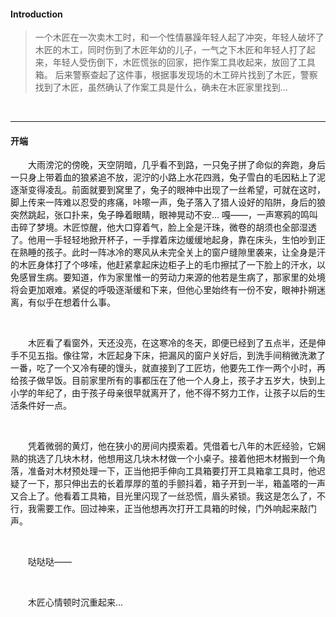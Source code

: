 #### Introduction

> 一个木匠在一次卖木工时，和一个性情暴躁年轻人起了冲突，年轻人破坏了木匠的木工，同时伤到了木匠年幼的儿子，一气之下木匠和年轻人打了起来，年轻人受伤倒下，木匠慌张的回家，把作案工具收起来，放回了工具箱。
> 后来警察查起了这件事，根据事发现场的木工碎片找到了木匠，警察找到了木匠，虽然确认了作案工具是什么，确未在木匠家里找到...

<br>

---

#### 开端

&emsp;&emsp;大雨滂沱的傍晚，天空阴暗，几乎看不到路，一只兔子拼了命似的奔跑，身后一只身上带着血的狼紧追不放，泥泞的小路上水花四溅，兔子雪白的毛因粘上了泥逐渐变得凌乱。前面就要到窝里了，兔子的眼神中出现了一丝希望，可就在这时，脚上传来一阵难以忍受的疼痛，咔嚓一声，兔子落入了猎人设好的陷阱，身后的狼突然跳起，张口扑来，兔子睁着眼睛，眼神晃动不安...
嘎——，一声寒鸦的鸣叫击碎了梦境。木匠惊醒，他大口穿着气，脸上全是汗珠，微卷的胡须也全部湿透了。他用一手轻轻地掀开杯子，一手撑着床边缓缓地起身，靠在床头，生怕吵到正在熟睡的孩子。此时一阵冰冷的寒风从未完全关上的窗户缝隙里袭来，让全身是汗的木匠身体打了个哆嗦，他赶紧拿起床边柜子上的毛巾擦拭了一下脸上的汗水，以免感冒生病。要知道，作为家里惟一的劳动力来源的他若是生病了，那家里的处境将会更加艰难。紧促的呼吸逐渐缓和下来，但他心里始终有一份不安，眼神扑朔迷离，有似乎在想着什么事。

<br>

&emsp;&emsp;木匠看了看窗外，天还没亮，在这寒冷的冬天，即便已经到了五点半，还是伸手不见五指。像往常，木匠起身下床，把漏风的窗户关好后，到洗手间稍微洗漱了一番，吃了一个又冷有硬的馒头，就直接到了工匠坊，他要先工作一两个小时，再给孩子做早饭。目前家里所有的事都压在了他一个人身上，孩子才五岁大，快到上小学的年纪了，由于孩子母亲很早就离开了，他不得不努力工作，让孩子以后的生活条件好一点。

<br>

&emsp;&emsp;凭着微弱的黄灯，他在狭小的房间内摸索着。凭借着七八年的木匠经验，它娴熟的挑选了几块木材，他想用这几块木材做一个小桌子。接着他把木材搬到一个角落，准备对木材预处理一下，正当他把手伸向工具箱要打开工具箱拿工具时，他迟疑了一下，那只伸出去的长着厚厚的茧的手颤抖着，箱子开到一半，箱盖嗒的一声又合上了。他看着工具箱，目光里闪现了一丝恐慌，眉头紧锁。我这是怎么了，不行，我需要工作。回过神来，正当他想再次打开工具箱的时候，门外响起来敲门声。

<br>

&emsp;&emsp;哒哒哒——

<br>

&emsp;&emsp;木匠心情顿时沉重起来...

